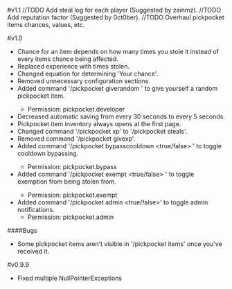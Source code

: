 #v1.1
//TODO Add steal log for each player (Suggested by zainmz).
//TODO Add reputation factor (Suggested by 0ct0ber).
//TODO Overhaul pickpocket items chances, values, etc.

#v1.0
* Chance for an item depends on how many times you stole it instead of every items chance being affected.
* Replaced experience with times stolen.
* Changed equation for determining 'Your chance'.
* Removed unnecessary configuration sections.
* Added command '/pickpocket giverandom <amount>' to give yourself a random pickpocket item.
    * Permission: pickpocket.developer
* Decreased automatic saving from every 30 seconds to every 5 seconds.
* Pickpocket item inventory always opens at the first page.
* Changed command '/pickpocket xp' to '/pickpocket steals'.
* Removed command '/pickpocket givexp'.
* Added command '/pickpocket bypasscooldown <true/false> <optional name>' to toggle cooldown bypassing.
    * Permission: pickpocket.bypass
* Added command '/pickpocket exempt <true/false> <optional name>' to toggle exemption from being stolen from.
    * Permission: pickpocket.exempt
* Added command '/pickpocket admin <true/false>' to toggle admin notifications.
    * Permission: pickpocket.admin

####Bugs
* Some pickpocket items aren't visible in '/pickpocket items' once you've received it.

#v0.9.9
* Fixed multiple NullPointerExceptions
